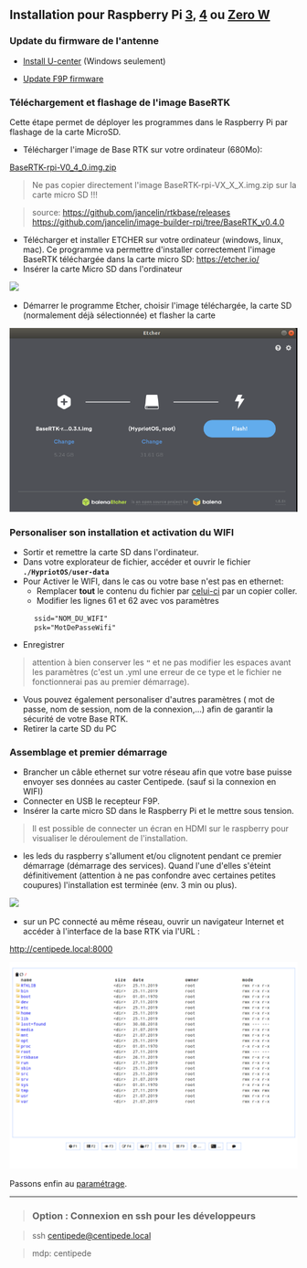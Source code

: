 ## Installation pour Raspberry Pi [3](https://www.kubii.fr/les-cartes-raspberry-pi/2119-raspberry-pi-3-modele-b-1-gb-kubii-713179640259.html), [4](https://www.kubii.fr/les-cartes-raspberry-pi/2770-nouveau-raspberry-pi-4-modele-b-1gb-kubii-0765756931168.html) ou [Zero W](https://www.kubii.fr/les-cartes-raspberry-pi/1851-raspberry-pi-zero-w-kubii-3272496006997.html)

### Update du firmware de l'antenne

* [Install U-center](https://www.u-blox.com/en/product/u-center) (Windows seulement)

* [Update F9P firmware](https://drotek.gitbook.io/rtk-f9p-positioning-solutions/tutorials/updating-zed-f9p-firmware)

### Téléchargement et flashage de l'image BaseRTK

Cette étape permet de déployer les programmes dans le Raspberry Pi par flashage de la carte MicroSD.

* Télécharger l'image de Base RTK sur votre ordinateur (680Mo):

 [BaseRTK-rpi-V0_4_0.img.zip](https://github.com/jancelin/rtkbase/releases/download/BaseRTK-rpi-V0.4.0/BaseRTK-rpi-V0_4_0.img.zip)


> Ne pas copier directement l'image BaseRTK-rpi-VX_X_X.img.zip sur la carte micro SD !!!

> source:
> https://github.com/jancelin/rtkbase/releases
> https://github.com/jancelin/image-builder-rpi/tree/BaseRTK_v0.4.0

* Télécharger et installer ETCHER sur votre ordinateur (windows, linux, mac). Ce programme va permettre d'installer correctement l'image BaseRTK téléchargée dans la carte micro SD: https://etcher.io/
* Insérer la carte Micro SD dans l'ordinateur 

![](https://encrypted-tbn0.gstatic.com/images?q=tbn:ANd9GcRrqS8MhQYdjrRmaYZS-RCtgLIrhB8gdLaxUmAfey96t6YpopQr)

* Démarrer le programme Etcher, choisir l'image téléchargée, la carte SD (normalement déjà sélectionnée) et flasher la carte

![etcher](./images/install/etcher.png)


### Personaliser son installation et activation du WIFI

* Sortir et remettre la carte SD dans l'ordinateur.
* Dans votre explorateur de fichier, accéder et ouvrir le fichier **```./HypriotOS/user-data```** 
* Pour Activer le WIFI, dans le cas ou votre base n'est pas en ethernet:
   * Remplacer **tout** le contenu du fichier par [celui-ci](https://raw.githubusercontent.com/jancelin/rtkbase/0.3.1/install/wifi-user-data.yml) par un copier coller.
   * Modifier les lignes 61 et 62 avec vos paramètres

```
      ssid="NOM_DU_WIFI"
      psk="MotDePasseWifi"
```
   * Enregistrer
> attention à bien conserver les **```"```** et ne pas modifier les espaces avant les paramètres (c'est un .yml une erreur de ce type et le fichier ne fonctionnerai pas au premier démarrage).
* Vous pouvez également personaliser d'autres paramètres ( mot de passe, nom de session, nom de la connexion,...) afin de garantir la sécurité de votre Base RTK.
* Retirer la carte SD du PC

### Assemblage et premier démarrage

* Brancher un câble ethernet sur votre réseau afin que votre base puisse envoyer ses données au caster Centipede. (sauf si la connexion en WIFI)
* Connecter en USB le recepteur F9P.
* Insérer la carte micro SD dans le Raspberry Pi et le mettre sous tension. 
> Il est possible de connecter un écran en HDMI sur le raspberry pour visualiser le déroulement de l'installation. 
* les leds du raspberry s'allument et/ou clignotent pendant ce premier démarrage (démarrage des services).
Quand l'une d'elles s'éteint définitivement (attention à ne pas confondre avec certaines petites coupures) l'installation est terminée (env. 3 min ou plus).

![](https://projects-static.raspberrypi.org/projects/raspberry-pi-setting-up/3addc4ca2ca0b7c999bdb03a46801a729614b235/en/images/pi-plug-in.gif)

* sur un PC connecté au même réseau, ouvrir un navigateur Internet et accéder à l'interface de la base RTK via l'URL :

 http://centipede.local:8000

![cmd_racine](./images/param/cmd_racine.png)

Passons enfin au [paramétrage](https://github.com/jancelin/rtkbase/wiki/3.-Param%C3%A9trage).

---------------------------------------------------------------------------------------------------

> ### Option : Connexion en ssh pour les développeurs

> ssh centipede@centipede.local

> mdp: centipede
